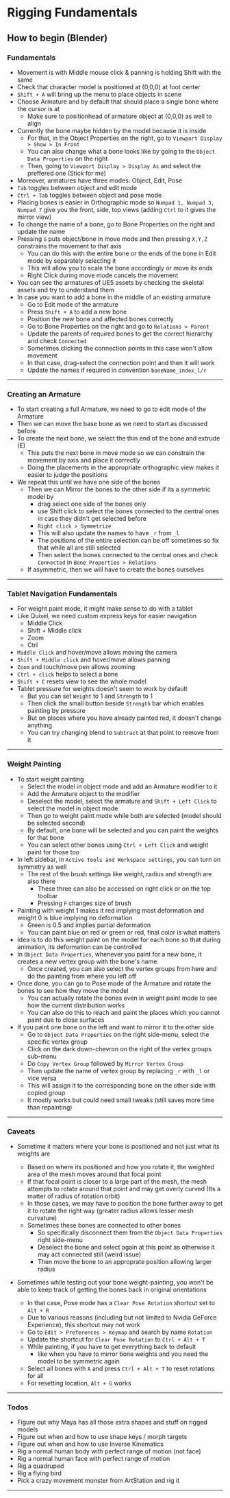 # Rigging Fundamentals

## How to begin (Blender)

### Fundamentals

- Movement is with Middle mouse click & panning is holding Shift with the same
- Check that character model is positioned at (0,0,0) at foot center
- `Shift + A` will bring up the menu to place objects in scene
- Choose Armature and by default that should place a single bone where the cursor is at
    - Make sure to positionhead of armature object at (0,0,0) as well to align
- Currently the bone maybe hidden by the model because it is inside
    - For that, in the Object Properties on the right, go to `Viewport Display > Show > In Front`
    - You can also change what a bone looks like by going to the `Object Data Properties` on the right
    - Then, going to `Viewport Display > Display As` and select the preffered one (Stick for me)
- Moreover, armatures have three modes: Object, Edit, Pose
- `Tab` toggles between object and edit mode
- `Ctrl + Tab` toggles between object and pose mode
- Placing bones is easier in Orthographic mode so `Numpad 1, Numpad 3, Numpad 7` give you the front, side, top views (adding `Ctrl` to it gives the mirror view)
- To change the name of a bone, go to Bone Properties on the right and update the name
- Pressing `G` puts object/bone in move mode and then pressing `X,Y,Z` constrains the movement to that axis
    - You can do this with the entire bone or the ends of the bone in Edit mode by separately selecting it
    - This will allow you to scale the bone accordingly or move its ends
    - Right Click during move mode cancels the movement
- You can see the armatures of UE5 assets by checking the skeletal assets and try to understand them
- In case you want to add a bone in the middle of an existing armature
    - Go to Edit mode of the armature
    - Press `Shift + A` to add a new bone
    - Position the new bone and affected bones correctly
    - Go to Bone Properties on the right and go to `Relations > Parent`
    - Update the parents of required bones to get the correct hierarchy and check `Connected`
    - Sometimes clicking the connection points in this case won't allow movement
    - In that case, drag-select the connection point and then it will work
    - Update the names if required in convention `boneName_index_l/r`

---

### Creating an Armature

- To start creating a full Armature, we need to go to edit mode of the Armature
- Then we can move the base bone as we need to start as discussed before
- To create the next bone, we select the thin end of the bone and extrude (E)
    - This puts the next bone in move mode so we can constrain the movement by axis and place it correctly
    - Doing the placements in the appropriate orthographic view makes it easier to judge the positions
- We repeat this until we have one side of the bones
    - Then we can Mirror the bones to the other side if its a symmetric model by 
        - drag select one side of the bones only
        - use Shift click to select the bones connected to the central ones in case they didn't get selected before
        - `Right click > Symmetrize`
        - This will also update the names to have `_r` from `_l` 
        - The positions of the entire selection can be off sometimes so fix that while all are still selected
        - Then select the bones connected to the central ones and check `Connected` in `Bone Properties > Relations`
    - If asymmetric, then we will have to create the bones ourselves

---

### Tablet Navigation Fundamentals

- For weight paint mode, it might make sense to do with a tablet
- Like Quixel, we need custom express keys for easier navigation
  - Middle Click
  - Shift + Middle click
  - Zoom
  - Ctrl
- `Middle Click` and hover/move allows moving the camera
- `Shift + Middle click` and hover/move allows panning
- `Zoom` and touch/move pen allows zooming
- `Ctrl + click` helps to select a bone
- `Shift + C` resets view to see the whole model
- Tablet pressure for weights doesn't seem to work by default
  - But you can set `Weight` to 1 and `Strength` to 1
  - Then click the small button beside `Strength` bar which enables painting by pressure
  - But on places where you have already painted red, it doesn't change anything
  - You can try changing blend to `Subtract` at that point to remove from it

---

### Weight Painting

- To start weight painting
    - Select the model in object mode and add an Armature modifier to it
    - Add the Armature object to the modifier
    - Deselect the model, select the armature and `Shift + Left Click` to select the model in object mode
    - Then go to weight paint mode while both are selected (model should be selected second)
    - By default, one bone will be selected and you can paint the weights for that bone
    - You can select other bones using `Ctrl + Left Click` and weight paint for those too
- In left sidebar, in `Active Tools and Workspace settings`, you can turn on symmetry as well
  - The rest of the brush settings like weight, radius and strength are also there
    - These three can also be accessed on right click or on the top toolbar
    - Pressing `F` changes size of brush
- Painting with weight 1 makes it red implying most deformation and weight 0 is blue implying no deformation
  - Green is 0.5 and implies partial deformation
  - You can paint blue on red or green or red, final color is what matters
- Idea is to do this weight paint on the model for each bone so that during animation, its deformation can be controlled
- In `Object Data Properties`, whenever you paint for a new bone, it creates a new vertex group with the bone's name
    - Once created, you can also select the vertex groups from here and do the painting from where you left off
- Once done, you can go to Pose mode of the Armature and rotate the bones to see how they move the model
  - You can actually rotate the bones even in weight paint mode to see how the current distribution works
  - You can also do this to reach and paint the places which you cannot paint due to close surfaces
- If you paint one bone on the left and want to mirror it to the other side
  - Go to `Object Data Properties` on the right side-menu, select the specific vertex group
  - Click on the dark down-chevron on the right of the vertex groups sub-menu
  - Do `Copy Vertex Group` followed by `Mirror Vertex Group`
  - Then update the name of vertex group by replacing `_r` with `_l` or vice versa
  - This will assign it to the corresponding bone on the other side with copied group
  - It mostly works but could need small tweaks (still saves more time than repainting)

---

### Caveats

- Sometime it matters where your bone is positioned and not just what its weights are
  - Based on where its positioned and how you rotate it, the weighted area of the mesh moves around that focal point
  - If that focal point is closer to a large part of the mesh, the mesh attempts to rotate around that point and may get overly curved (Its a matter of radius of rotation orbit)
  - In those cases, we may have to position the bone further away to get it to rotate the right way (greater radius allows lesser mesh curvature)
  - Sometimes these bones are connected to other bones
    - So specifically disconnect them from the `Object Data Properties` right side-menu
    - Deselect the bone and select again at this point as otherwise it may act connected still (weird issue)
    - Then move the bone to an approprate position allowing larger radius

- Sometimes while testing out your bone weight-painting, you won't be able to keep track of getting the bones back in original orientations
  - In that case, Pose mode has a `Clear Pose Rotation` shortcut set to `Alt + R`
  - Due to various reasons (including but not limited to Nvidia GeForce Experience), this shortcut may not work
  - Go to `Edit > Preferences > Keymap` and search by name `Rotation`
  - Update the shortcut for `Clear Pose Rotation` to `Ctrl + Alt + T`
  - While painting, if you have to get everything back to default
    - like when you have to mirror bone weights and you need the model to be symmetric again
  - Select all bones with `A` and press `Ctrl + Alt + T` to reset rotations for all
  - For resetting location, `Alt + G` works

---

### Todos

- Figure out why Maya has all those extra shapes and stuff on rigged models
- Figure out when and how to use shape keys / morph targets
- Figure out when and how to use Inverse Kinematics
- Rig a normal human body with perfect range of motion (not face)
- Rig a normal human face with perfect range of motion
- Rig a quadruped
- Rig a flying bird
- Pick a crazy movement monster from ArtStation and rig it

---

